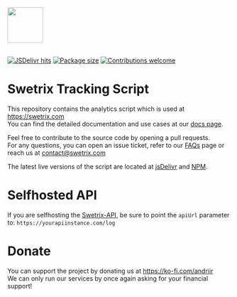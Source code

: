 <picture>
  <source media="(prefers-color-scheme: dark)" srcset="https://swetrix.com/assets/logo_white.png">
  <img alt="" src="https://swetrix.com/assets/logo_blue.png" height="80">
</picture>
<br /><br />

[![JSDelivr hits](https://data.jsdelivr.com/v1/package/gh/Swetrix/swetrix-js/badge?style=rounded)](https://data.jsdelivr.com/v1/package/gh/Swetrix/swetrix-js/stats)
[![Package size](https://img.shields.io/bundlephobia/minzip/swetrix)](https://bundlephobia.com/api/size?package=swetrix)
[![Contributions welcome](https://img.shields.io/badge/contributions-welcome-brightgreen.svg?style=flat)](https://github.com/swetrix/swetrix-js/issues)

# Swetrix Tracking Script

This repository contains the analytics script which is used at https://swetrix.com \
You can find the detailed documentation and use cases at our [docs page](https://docs.swetrix.com/).

Feel free to contribute to the source code by opening a pull requests. \
For any questions, you can open an issue ticket, refer to our [FAQs](https://swetrix.com/#faq) page or reach us at contact@swetrix.com

The latest live versions of the script are located at [jsDelivr](https://swetrix.org/swetrix.js) and [NPM](https://www.npmjs.com/package/swetrix).

# Selfhosted API
If you are selfhosting the [Swetrix-API](https://github.com/Swetrix/swetrix-api), be sure to point the `apiUrl` parameter to: `https://yourapiinstance.com/log`

# Donate
You can support the project by donating us at https://ko-fi.com/andriir \
We can only run our services by once again asking for your financial support!
